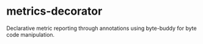 # metrics-decorator
Declarative metric reporting through annotations using byte-buddy for byte code manipulation.
